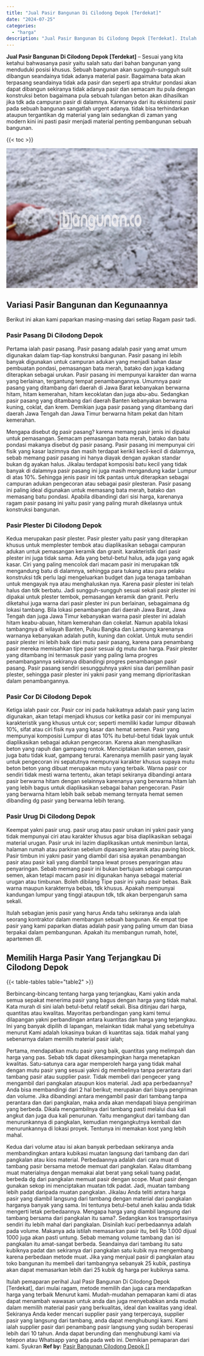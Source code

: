 ```yaml
---
title: "Jual Pasir Bangunan Di Cilodong Depok [Terdekat]"
date: "2024-07-25"
categories: 
  - "harga"
description: "Jual Pasir Bangunan Di Cilodong Depok [Terdekat]. Itulah pemaparan perihal Jual Pasir Bangunan Di Cilodong Depok [Terdekat], dari mulai ragam, metode memil..."
---
```


**Jual Pasir Bangunan Di Cilodong Depok \[Terdekat\]** – Sesuai yang kita ketahui bahwasanya pasir yaitu salah satu dari bahan bangunan yang menduduki posisi khusus. Sebuah bangunan akan sungguh-sungguh sulit dibangun seandainya tidak adanya material pasir. Bagaimana bata akan terpasang seandainya tidak ada pasir dan seperti apa struktur pondasi akan dapat dibangun sekiranya tidak adanya pasir dan semacam itu pula dengan konstruksi beton bagaimana pula sebuah tulangan beton akan dihasilkan jika tdk ada campuran pasir di dalamnya. Karenanya dari itu eksistensi pasir pada sebuah bangunan sangatlah urgent adanya. tidak bisa terhindarkan ataupun tergantikan dg material yang lain sedangkan di zaman yang modern kini ini pasti pasir menjadi material penting pembangunan sebuah bangunan.

{{< toc >}}

![Jual Pasir Bangunan Di Cilodong Depok [Terdekat]](/images/jual-pasir-bangunan-64.png)

## Variasi Pasir Bangunan dan Kegunaannya

Berikut ini akan kami paparkan masing-masing dari setiap Ragam pasir tadi.

### Pasir Pasang Di Cilodong Depok

Pertama ialah pasir pasang. Pasir pasang adalah pasir yang amat umum digunakan dalam tiap-tiap konstruksi bangunan. Pasir pasang ini lebih banyak digunakan untuk campuran adukan yang menjadi bahan dasar pembuatan pondasi, pemasangan bata merah, batako dan juga kadang diterapkan sebagai urukan. Pasir pasang ini mempunyai karakter dan warna yang berlainan, tergantung tempat penambangannya. Umumnya pasir pasang yang ditambang dari daerah di Jawa Barat kebanyakan berwarna hitam, hitam kemerahan, hitam kecoklatan dan juga abu-abu. Sedangkan pasir pasang yang ditambang dari daerah Banten kebanyakan berwarna kuning, coklat, dan krem. Demikian juga pasir pasang yang ditambang dari daerah Jawa Tengah dan Jawa Timur berwarna hitam pekat dan hitam kemerahan.

Mengapa disebut dg pasir pasang? karena memang pasir jenis ini dipakai untuk pemasangan. Semacam pemasangan bata merah, batako dan batu pondasi makanya disebut dg pasir pasang. Pasir pasang ini mempunyai ciri fisik yang kasar lazimnya dan masih terdapat kerikil kecil-kecil di dalamnya, sebab memang pasir pasang ini hanya diayak dengan ayakan standar bukan dg ayakan halus. Jikalau terdapat komposisi batu kecil yang tidak banyak di dalamnya pasir pasang ini juga masih mengandung kadar Lumpur di atas 10%. Sehingga jenis pasir ini tdk pantas untuk diterapkan sebagai campuran adukan pengecoran atau sebagai pasir plesteran. Pasir pasang ini paling ideal digunakan untuk memasang bata merah, batako dan memasang batu pondasi. Apabila dibandingi dari sisi harga, karenanya ragam pasir pasang ini yaitu pasir yang paling murah dikelasnya untuk konstruksi bangunan.

### Pasir Plester Di Cilodong Depok

Kedua merupakan pasir plester. Pasir plester yaitu pasir yang diterapkan khusus untuk memplester tembok atau diaplikasikan sebagai campuran adukan untuk pemasangan keramik dan granit. karakteristik dari pasir plester ini juga tidak sama. Ada yang betul-betul halus, ada juga yang agak kasar. Ciri yang paling mencolok dari macam pasir ini merupakan tdk mengandung batu di dalamnya, sehingga para tukang atau para pelaku konstruksi tdk perlu lagi mengeluarkan budget dan juga tenaga tambahan untuk mengayak nya atau menghaluskan nya. Karena pasir plester ini telah halus dan tdk berbatu. Jadi sungguh-sungguh sesuai sekali pasir plester ini dipakai untuk plester tembok, pemasangan keramik dan granit. Perlu diketahui juga warna dari pasir plester ini pun berlainan, sebagaimana dg lokasi tambang. Bila lokasi penambangan dari daerah Jawa Barat, Jawa Tengah dan juga Jawa Timur kebanyakan warna pasir plester ini adalah hitam keabu-abuan, hitam kemerahan dan cokelat. Namun apabila lokasi tambangnya di wilayah Banten, Pulau Bangka dan Lampung karenanya warnanya kebanyakan adalah putih, kuning dan coklat. Untuk mutu sendiri pasir plester ini lebih baik dari mutu pasir pasang, karena para penambang pasir mereka memisahkan tipe pasir sesuai dg mutu dan harga. Pasir plester yang ditambang ini termasuk pasir yang paling lama progres penambangannya sekiranya dibandingi progres penambangan pasir pasang. Pasir pasang sendiri sesungguhnya yakni sisa dari pemilihan pasir plester, sehingga pasir plester ini yakni pasir yang memang diprioritaskan dalam penambangannya.

### Pasir Cor Di Cilodong Depok

Ketiga ialah pasir cor. Pasir cor ini pada hakikatnya adalah pasir yang lazim digunakan, akan tetapi menjadi khusus cor ketika pasir cor ini mempunyai karakteristik yang khusus untuk cor; seperti memiliki kadar lumpur dibawah 10%, sifat atau ciri fisik nya yang kasar dan hemat semen. Pasir yang mempunyai komposisi Lumpur di atas 10% itu betul-betul tidak layak untuk diaplikasikan sebagai adukan pengecoran. Karena akan menghasilkan beton yang rapuh dan gampang rontok. Menciptakan ikatan semen, pasir juga batu tidak kuat, gampang terurai. Karenanya memilih pasir yang layak untuk pengecoran ini sepatutnya mempunyai karakter khusus supaya mutu beton beton yang dibuat merupakan mutu yang terbaik. Warna pasir cor sendiri tidak mesti warna tertentu, akan tetapi sekiranya dibandingi antara pasir berwarna hitam dengan selainnya karenanya yang berwarna hitam lah yang lebih bagus untuk diaplikasikan sebagai bahan pengecoran. Pasir yang berwarna hitam lebih baik sebab memang ternyata hemat semen dibanding dg pasir yang berwarna lebih terang.

### Pasir Urug Di Cilodong Depok

Keempat yakni pasir urug. pasir urug atau pasir urukan ini yakni pasir yang tidak mempunyai ciri atau karakter khusus agar bisa diaplikasikan sebagai material urugan. Pasir uruk ini lazim diaplikasikan untuk menimbun lantai, halaman rumah atau parkiran sebelum dipasang keramik atau paving block. Pasir timbun ini yakni pasir yang diambil dari sisa ayakan penambangan pasir atau pasir kali yang diambil tanpa lewat proses penyaringan atau penyaringan. Sebab memang pasir ini bukan bertujuan sebagai campuran semen, akan tetapi macam pasir ini digunakan hanya sebagai material urugan atau timbunan. Boleh dibilang Tipe pasir ini yaitu pasir bebas. Baik warna maupun karakternya bebas, tdk khusus. Apakah mempunyai kandungan lumpur yang tinggi ataupun tdk, tdk akan berpengaruh sama sekali.

Itulah sebagian jenis pasir yang harus Anda tahu sekiranya anda ialah seorang kontraktor dalam membangun sebuah bangunan. Ke empat tipe pasir yang kami paparkan diatas adalah pasir yang paling umum dan biasa terpakai dalam pembangunan. Apakah itu membangun rumah, hotel, apartemen dll.

## Memilih Harga Pasir Yang Terjangkau Di Cilodong Depok

{{< table-tables table="table2" >}}

Berbincang-bincang tentang harga yang terjangkau, Kami yakin anda semua sepakat menerima pasir yang bagus dengan harga yang tidak mahal. Kata murah di sini ialah betul-betul relatif sekali. Bisa ditinjau dari harga, quantitas atau kwalitas. Mayoritas perbandingan yang kami temui dilapangan yakni perbandingan antara kuantitas dan harga yang terjangkau. Ini yang banyak dipilih di lapangan, melainkan tidak mahal yang sebetulnya menurut Kami adalah lokasinya bukan di kuantitas saja. tidak mahal yang sebenarnya dalam memilih material pasir ialah;

Pertama, mendapatkan mutu pasir yang baik, quantitas yang melimpah dan harga yang pas. Sebab tdk dapat dikesampingkan harga menetapkan kwalitas. Satu-satunya cara agar memperoleh harga yang tidak mahal dengan mutu pasir yang sesuai yakni dg membelinya tanpa perantara dari tambang pasir atau supplier pasir. Tidak membeli dari pengecer yang mengambil dari pangkalan ataupun kios material. Jadi apa perbedaannya? Anda bisa membandingi dari 2 hal berikut; merupakan dari biaya pengiriman dan volume. Jika dibandingi antara mengambil pasir dari tambang tanpa perantara dan dari pangkalan, maka anda akan mendapati biaya pengiriman yang berbeda. Dikala mengambilnya dari tambang pasti melalui dua kali angkut dan juga dua kali penurunan. Yaitu mengangkut dari tambang dan menurunkannya di pangkalan, kemudian mengangkutnya kembali dan menurunkannya di lokasi proyek. Tentunya ini memakan kost yang lebih mahal.

Kedua dari volume atau isi akan banyak perbedaan sekiranya anda membandingkan antara kubikasi muatan langsung dari tambang dan dari pangkalan atau kios material. Perbedaannya adalah dari cara muat di tambang pasir bersama metode memuat dari pangkalan. Kalau ditambang muat materialnya dengan memakai alat berat yang sekali tuang padat, berbeda dg dari pangkalan memuat pasir dengan scope. Muat pasir dengan gunakan sekop ini menciptakan muatan tdk padat. Jadi, muatan tambang lebih padat daripada muatan pangkalan. Jikalau Anda teliti antara harga pasir yang diambil langsung dari tambang dengan material dari pangkalan harganya banyak yang sama. Ini tentunya betul-betul aneh kalau anda tidak mengerti letak perbedaannya. Mengapa harga yang diambil langsung dari tambang bersama dari pangkalan itu sama?. Sedangkan kos transportasinya sendiri itu lebih mahal dari pangkalan. Disinilah kuci perbedaannya adalah pada volume. Makanya ada istilah memasarkan pasir itu, beli Rp 1.000 dijual 1000 juga akan pasti untung. Sebab memang volume tambang dan isi pangkalan itu amat-sangat berbeda. Seandainya dari tambang itu satu kubiknya padat dan sekiranya dari pangkalan satu kubik nya mengembang karena perbedaan metode muat. Jika yang menjual pasir di pangkalan atau toko bangunan itu membeli dari tambangnya sebanyak 25 kubik, pastinya akan dapat memasarkan lebih dari 25 kubik dg harga per kubiknya sama.

Itulah pemaparan perihal Jual Pasir Bangunan Di Cilodong Depok \[Terdekat\], dari mulai ragam, metode memilih dan juga cara mendapatkan harga yang terbaik Menurut kami. Mudah-mudahan pemaparan kami di atas dapat menambah wawasan untuk anda dan juga menyebabkan anda mudah dalam memilih material pasir yang berkualitas, ideal dan kwalitas yang ideal. Sekiranya Anda keder mencari supplier pasir yang terpercaya, supplier pasir yang langsung dari tambang, anda dapat menghubungi kami. Kami ialah supplier pasir dari penambang pasir langsung yang sudah beroperasi lebih dari 10 tahun. Anda dapat berunding dan menghubungi kami via telepon atau Whatsapp yang ada pada web ini. Demikian pemaparan dari kami. Syukran
**Ref by:** [Pasir Bangunan Cilodong Depok []](https://id.wikipedia.org/wiki/Pasir)
